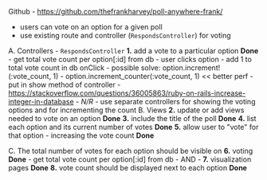 Github - https://github.com/thefrankharvey/poll-anywhere-frank/

- users can vote on an option for a given poll
- use existing route and controller (`RespondsController`) for voting

A. Controllers
    - `RespondsController`
        **1.** add a vote to a particular option **Done**
            - get total vote count per option[:id] from db
            - user clicks option
            - add 1 to total vote count in db onClick
                - possible solve: option.increment!(:vote_count, 1)
                    - option.increment_counter(:vote_count, 1) << better perf
                - put in show method of controller
                - https://stackoverflow.com/questions/36005863/ruby-on-rails-increase-integer-in-database
    - *N/R*
        -  use separate controllers for showing the voting options and for incrementing the count
B. Views
    **2.**      update or add views needed to vote on an option **Done**
    **3.**      include the title of the poll **Done**
    **4.**      list each option and its current number of votes **Done**
    **5.**      allow user to "vote" for that option - increasing the vote count **Done**

C. The total number of votes for each option should be visible on
    **6.**      voting **Done**
                - get total vote count per option[:id] from db
    - AND -
    **7.**      visualization pages **Done**
    **8.**      vote count should be displayed next to each option **Done**
